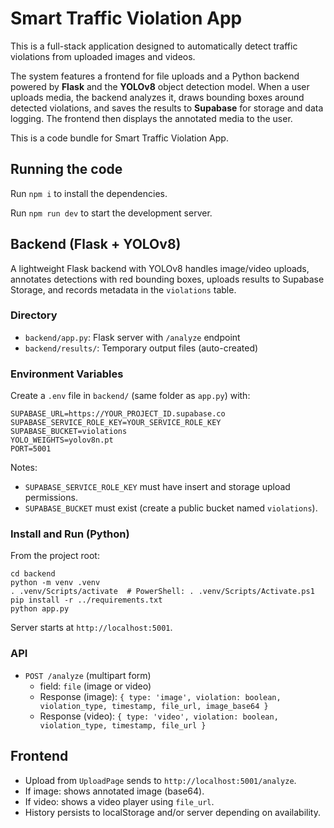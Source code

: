  # Smart Traffic Violation App
 This is a full-stack application designed to automatically detect traffic violations from uploaded images and videos.

The system features a frontend for file uploads and a Python backend powered by **Flask** and the **YOLOv8** object detection model. When a user uploads media, the backend analyzes it, draws bounding boxes around detected violations, and saves the results to **Supabase** for storage and data logging. The frontend then displays the annotated media to the user.
 
 This is a code bundle for Smart Traffic Violation App.
 
 ## Running the code
 
 Run `npm i` to install the dependencies.
 
 Run `npm run dev` to start the development server.
 
 ## Backend (Flask + YOLOv8)
 
 A lightweight Flask backend with YOLOv8 handles image/video uploads, annotates detections with red bounding boxes, uploads results to Supabase Storage, and records metadata in the `violations` table.
 
 ### Directory
 
 - `backend/app.py`: Flask server with `/analyze` endpoint
 - `backend/results/`: Temporary output files (auto-created)
 
 ### Environment Variables
 
 Create a `.env` file in `backend/` (same folder as `app.py`) with:
 
 ```
 SUPABASE_URL=https://YOUR_PROJECT_ID.supabase.co
 SUPABASE_SERVICE_ROLE_KEY=YOUR_SERVICE_ROLE_KEY
 SUPABASE_BUCKET=violations
 YOLO_WEIGHTS=yolov8n.pt
 PORT=5001
 ```
 
 Notes:
 - `SUPABASE_SERVICE_ROLE_KEY` must have insert and storage upload permissions.
 - `SUPABASE_BUCKET` must exist (create a public bucket named `violations`).
 
 ### Install and Run (Python)
 
 From the project root:
 
 ```
 cd backend
 python -m venv .venv
 . .venv/Scripts/activate  # PowerShell: . .venv/Scripts/Activate.ps1
 pip install -r ../requirements.txt
 python app.py
 ```
 
 Server starts at `http://localhost:5001`.
 
 ### API
 
 - `POST /analyze` (multipart form)
   - field: `file` (image or video)
   - Response (image): `{ type: 'image', violation: boolean, violation_type, timestamp, file_url, image_base64 }`
   - Response (video): `{ type: 'video', violation: boolean, violation_type, timestamp, file_url }`
 
 ## Frontend
 
 - Upload from `UploadPage` sends to `http://localhost:5001/analyze`.
 - If image: shows annotated image (base64).
 - If video: shows a video player using `file_url`.
 - History persists to localStorage and/or server depending on availability.
 
